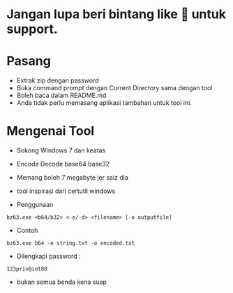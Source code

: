 <h1>Jangan lupa beri bintang like 🌟 untuk support.</h1>

# Pasang
- Extrak zip dengan password
- Buka command prompt dengan Current Directory sama dengan tool
- Boleh baca dalam README.md
- Anda tidak perlu memasang aplikasi tambahan untuk tool ini.

# Mengenai Tool 
- Sokong Windows 7 dan keatas
- Encode Decode base64 base32
- Memang boleh 7 megabyte jer saiz dia
- tool inspirasi dari certutil windows

- Penggunaan
```shell
bz63.exe <b64/b32> <-e/-d> <filename> [-o outputfile]
```

- Contoh
```shell
bz63.exe b64 -e string.txt -o encoded.txt
```

- Dilengkapi password :
```console
123priv@iot88
```


- bukan semua benda kena suap
